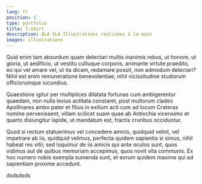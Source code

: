 ```yaml
---
lang: fr
position: 5
type: portfolio
title: T-shirt
description: BLA VLA Illustrations réalisées à la main
images: illustrations
---
```


Quid enim tam absurdum quam delectari multis inanimis rebus, ut honore, ut gloria, ut aedificio, ut vestitu cultuque corporis, animante virtute praedito, eo qui vel amare vel, ut ita dicam, redamare possit, non admodum delectari? Nihil est enim remuneratione benevolentiae, nihil vicissitudine studiorum officiorumque iucundius.

Quaestione igitur per multiplices dilatata fortunas cum ambigerentur quaedam, non nulla levius actitata constaret, post multorum clades Apollinares ambo pater et filius in exilium acti cum ad locum Crateras nomine pervenissent, villam scilicet suam quae ab Antiochia vicensimo et quarto disiungitur lapide, ut mandatum est, fractis cruribus occiduntur.

Quod si rectum statuerimus vel concedere amicis, quidquid velint, vel impetrare ab iis, quidquid velimus, perfecta quidem sapientia si simus, nihil habeat res vitii; sed loquimur de iis amicis qui ante oculos sunt, quos vidimus aut de quibus memoriam accepimus, quos novit vita communis. Ex hoc numero nobis exempla sumenda sunt, et eorum quidem maxime qui ad sapientiam proxime accedunt.

dsdsdsds